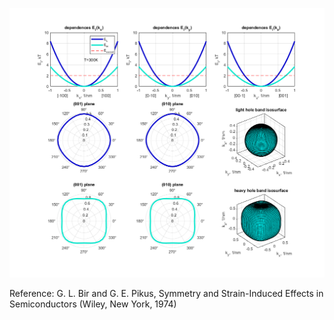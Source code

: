 ![energy](https://github.com/Kolchuzhin/piezoresistance_in_p-type_silicon/blob/master/Bir_and_Pikus_valence_band_structure/Bir_and_Pikus_valence_band_structure_Si.png)


Reference:
G. L. Bir and G. E. Pikus, Symmetry and Strain-Induced Effects in Semiconductors (Wiley, New York, 1974)
